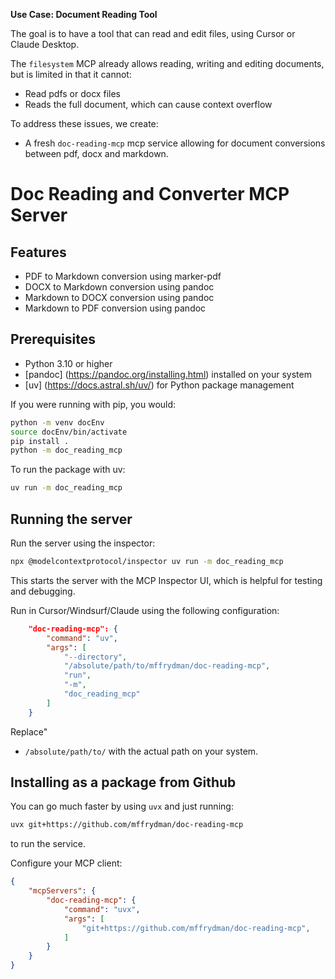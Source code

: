 **Use Case: Document Reading Tool**

The goal is to have a tool that can read and edit files, using Cursor or Claude Desktop.

The `filesystem` MCP already allows reading, writing and editing documents, but is limited in that it cannot:

- Read pdfs or docx files
- Reads the full document, which can cause context overflow

To address these issues, we create:

- A fresh `doc-reading-mcp` mcp service allowing for document conversions between pdf, docx and markdown.


# Doc Reading and Converter MCP Server

## Features

- PDF to Markdown conversion using marker-pdf
- DOCX to Markdown conversion using pandoc
- Markdown to DOCX conversion using pandoc
- Markdown to PDF conversion using pandoc

## Prerequisites

- Python 3.10 or higher
- [pandoc] (https://pandoc.org/installing.html) installed on your system
- [uv] (https://docs.astral.sh/uv/) for Python package management 

If you were running with pip, you would:

```bash
python -m venv docEnv
source docEnv/bin/activate
pip install .
python -m doc_reading_mcp
```

To run the package with uv:
```bash
uv run -m doc_reading_mcp
```

## Running the server

Run the server using the inspector:
```bash
npx @modelcontextprotocol/inspector uv run -m doc_reading_mcp
```
This starts the server with the MCP Inspector UI, which is helpful for testing and debugging.

Run in Cursor/Windsurf/Claude using the following configuration:
```json
    "doc-reading-mcp": {
        "command": "uv",
        "args": [
            "--directory",
            "/absolute/path/to/mffrydman/doc-reading-mcp",
            "run",
            "-m",
            "doc_reading_mcp"
        ]
    }
```

Replace"
- `/absolute/path/to/` with the actual path on your system.

## Installing as a package from Github

You can go much faster by using `uvx` and just running:
```bash
uvx git+https://github.com/mffrydman/doc-reading-mcp
```
to run the service.

Configure your MCP client:
````json
{
    "mcpServers": {
        "doc-reading-mcp": {
            "command": "uvx",
            "args": [
                "git+https://github.com/mffrydman/doc-reading-mcp",
            ]
        }
    }
}